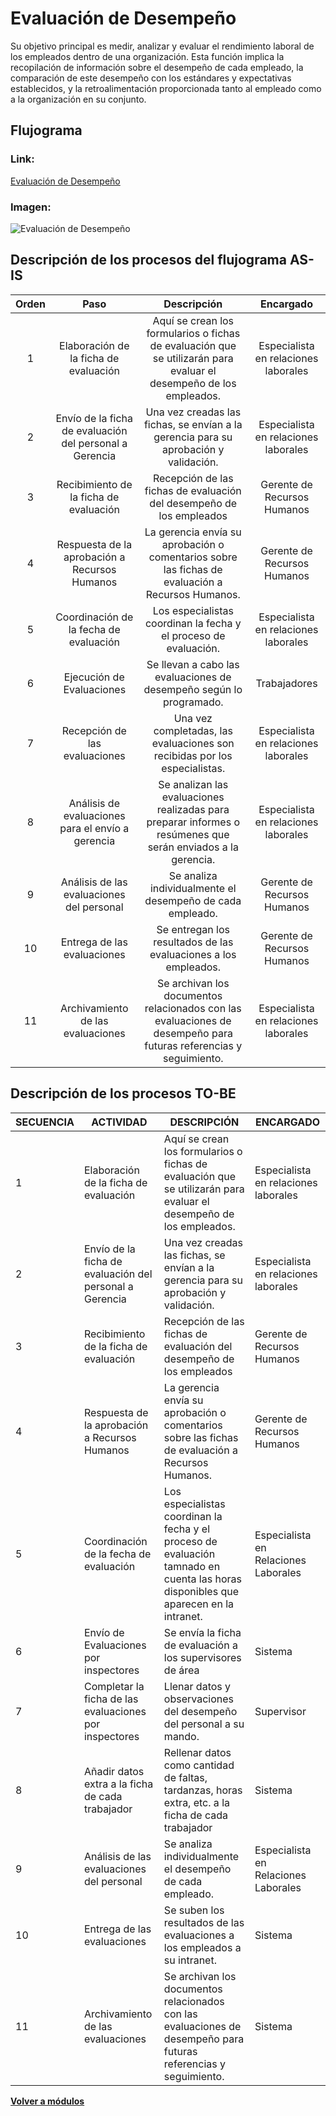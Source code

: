 # Evaluación de Desempeño
Su objetivo principal es medir, analizar y evaluar el rendimiento laboral de los empleados dentro de una organización. Esta función implica la recopilación de información sobre el desempeño de cada empleado, la comparación de este desempeño con los estándares y expectativas establecidos, y la retroalimentación proporcionada tanto al empleado como a la organización en su conjunto.

## Flujograma
### Link: 
[Evaluación de Desempeño](https://lucid.app/lucidchart/98390b68-63b1-417a-b3f4-5a15a0d8bf1b/edit?viewport_loc=-1216%2C-143%2C4242%2C3357%2C0_0&invitationId=inv_0412ef85-1b61-4f99-9a9b-d18653591624)
### Imagen:
![Evaluación de Desempeño](Evaluación.png)
## Descripción de los procesos del flujograma AS-IS
| Orden |                           Paso                          |                                                     Descripción                                                    |               Encargado              |
|:-----:|:-------------------------------------------------------:|:------------------------------------------------------------------------------------------------------------------:|:------------------------------------:|
|   1   |          Elaboración de la ficha de evaluación          | Aquí se crean los formularios o fichas de evaluación que se utilizarán para evaluar el desempeño de los empleados. | Especialista en relaciones laborales |
|   2   | Envío de la ficha de evaluación del personal a Gerencia |                Una vez creadas las fichas, se envían a la gerencia para su aprobación y validación.                | Especialista en relaciones laborales |
|   3   |          Recibimiento de la ficha de evaluación         |                        Recepción de las fichas de evaluación del desempeño de los empleados                        |      Gerente de Recursos Humanos     |
|   4   |      Respuesta de la aprobación a Recursos Humanos      |          La gerencia envía su aprobación o comentarios sobre las fichas de evaluación a Recursos Humanos.          |      Gerente de Recursos Humanos     |
|   5   |          Coordinación de la fecha de evaluación         |                          Los especialistas coordinan la fecha y el proceso de evaluación.                          | Especialista en relaciones laborales |
|   6   |                Ejecución de Evaluaciones                |                         Se llevan a cabo las evaluaciones de desempeño según lo programado.                        |             Trabajadores             |
|   7   |              Recepción de las evaluaciones              |                     Una vez completadas, las evaluaciones son recibidas por los especialistas.                     | Especialista en relaciones laborales |
|   8   |    Análisis de evaluaciones para el envío a gerencia    |    Se analizan las evaluaciones realizadas para preparar informes o resúmenes que serán enviados a la gerencia.    | Especialista en relaciones laborales |
|   9   |        Análisis de las evaluaciones del personal        |                              Se analiza individualmente el desempeño de cada empleado.                             |      Gerente de Recursos Humanos     |
|   10  |               Entrega de las evaluaciones               |                           Se entregan los resultados de las evaluaciones a los empleados.                          |      Gerente de Recursos Humanos     |
|   11  |            Archivamiento de las evaluaciones            |  Se archivan los documentos relacionados con las evaluaciones de desempeño para futuras referencias y seguimiento. | Especialista en relaciones laborales |
## Descripción de los procesos TO-BE
| SECUENCIA | ACTIVIDAD                                               | DESCRIPCIÓN                                                                                                                          | ENCARGADO                            |
|-----------|---------------------------------------------------------|--------------------------------------------------------------------------------------------------------------------------------------|--------------------------------------|
|         1 | Elaboración de la ficha de evaluación                   | Aquí se crean los formularios o fichas de evaluación que se utilizarán para evaluar el desempeño de los empleados.                   | Especialista en relaciones laborales |
|         2 | Envío de la ficha de evaluación del personal a Gerencia | Una vez creadas las fichas, se envían a la gerencia para su aprobación y validación.                                                 | Especialista en relaciones laborales |
|         3 | Recibimiento de la ficha de evaluación                  | Recepción de las fichas de evaluación del desempeño de los empleados                                                                 | Gerente de Recursos Humanos          |
|         4 | Respuesta de la aprobación a Recursos Humanos           | La gerencia envía su aprobación o comentarios sobre las fichas de evaluación a Recursos Humanos.                                     | Gerente de Recursos Humanos          |
|         5 | Coordinación de la fecha de evaluación                  | Los especialistas coordinan la fecha y el proceso de evaluación tamnado en cuenta las horas disponibles que aparecen en la intranet. | Especialista en Relaciones Laborales |
|         6 | Envío de Evaluaciones por inspectores                   | Se envía la ficha de evaluación a los supervisores de área                                                                           | Sistema                              |
|         7 | Completar la ficha de las evaluaciones por inspectores  | Llenar datos y observaciones del desempeño del personal a su mando.                                                                  | Supervisor                           |
|         8 | Añadir datos extra a la ficha de cada trabajador        | Rellenar datos como cantidad de faltas, tardanzas, horas extra, etc. a la ficha de cada trabajador                                   | Sistema                              |
|         9 | Análisis de las evaluaciones del personal               | Se analiza individualmente el desempeño de cada empleado.                                                                            | Especialista en Relaciones Laborales |
|        10 | Entrega de las evaluaciones                             | Se suben los resultados de las evaluaciones a los empleados a su intranet.                                                           | Sistema                              |
|        11 | Archivamiento de las evaluaciones                       | Se archivan los documentos relacionados con las evaluaciones de desempeño para futuras referencias y seguimiento.                    | Sistema                              |
**[Volver a módulos](../Modulos.md)**
